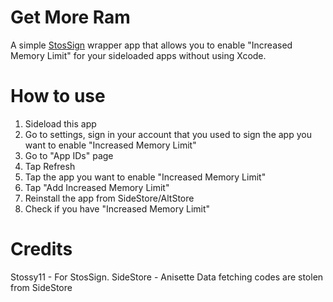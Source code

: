 # Get More Ram
A simple [StosSign](https://github.com/stossy11/StosSign) wrapper app that allows you to enable "Increased Memory Limit" for your sideloaded apps without using Xcode.

# How to use
1. Sideload this app
2. Go to settings, sign in your account that you used to sign the app you want to enable "Increased Memory Limit"
3. Go to "App IDs" page
4. Tap Refresh
5. Tap the app you want to enable "Increased Memory Limit"
6. Tap "Add Increased Memory Limit"
7. Reinstall the app from SideStore/AltStore
8. Check if you have "Increased Memory Limit"

# Credits
Stossy11 - For StosSign.
SideStore - Anisette Data fetching codes are stolen from SideStore
